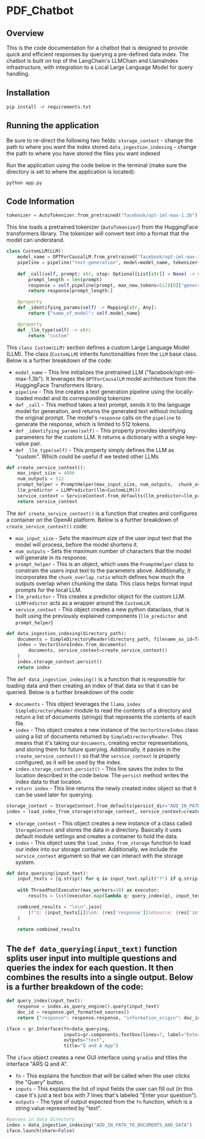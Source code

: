 # PDF_Chatbot

## Overview
This is the code documentation for a chatbot that is designed to provide quick and efficient responses by querying a pre-defined data index. The chatbot is built on top of the LangChain's LLMChain and LlamaIndex infrastructure, with integration to a Local Large Language Model for query handling.

## Installation
`pip install -r requirements.txt`

## Running the application
Be sure to re-direct the following two fields:
`storage_context` - change the path to where you want the index stored
`data_ingestion_indexing` - change the path to where you have stored the files you want indexed

Run the application using the code below in the terminal (make sure the directory is set to where the application is located):

`python app.py`

## Code Information
```python
tokenizer = AutoTokenizer.from_pretrained("facebook/opt-iml-max-1.3b")
```
This line loads a pretrained tokenizer (`AutoTokenizer`) from the HuggingFace transformers library. The tokenizer will convert text into a format that the model can understand.
```python
class CustomLLM(LLM):
    model_name = OPTForCausalLM.from_pretrained("facebook/opt-iml-max-1.3b")
    pipeline = pipeline("text-generation", model=model_name, tokenizer=tokenizer)
    
    def _call(self, prompt: str, stop: Optional[List[str]] = None) -> str:
        prompt_length = len(prompt)
        response = self.pipeline(prompt, max_new_tokens=512)[0]["generated_text"]
        return response[prompt_length:]

    @property
    def _identifying_params(self) -> Mapping[str, Any]:
        return {"name_of_model": self.model_name}

    @property
    def _llm_type(self) -> str:
        return "custom"
```
This `class Custom(LLM)` section defines a custom Large Language Model (LLM). The class (`CustomLLM`) inherits functionalities from the `LLM` base class. Below is a further breakdown of the code:
- `model_name` - This line initializes the pretrained LLM ("facebook/opt-iml-max-1.3b"). It leverages the `OPTForCausalLM` model architecture from the HuggingFace Transformers library.
- `pipeline` - This line creates a text generation pipeline using the locally-loaded model and its corresponding tokenizer.
- `def _call` - This method takes a text prompt, sends it to the language model for generation, and returns the generated text without including the original prompt. The model's `response` calls on the `pipeline` to generate the response, which is limited to 512 tokens.
- `def _identifying_params(self)` - This property provides identifying parameters for the custom LLM. It returns a dictionary with a single key-value pair.
- `def _llm_type(self)` - This property simply defines the LLM as "custom". Which could be useful if we tested other LLMs
```python
def create_service_context():
    max_input_size = 4096
    num_outputs = 512
    prompt_helper = PromptHelper(max_input_size, num_outputs,  chunk_overlap_ratio=0.2)
    llm_predictor = LLMPredictor(llm=CustomLLM())
    service_context = ServiceContext.from_defaults(llm_predictor=llm_predictor, prompt_helper=prompt_helper)
    return service_context
```
The `def create_service_context()` is a function that creates and configures a container on the OpenAI platform. Below is a further breakdown of `create_service_context()` code:
- `max_input_size` - Sets the maximum size of the user input text that the model will process, before the model shortens it.
- `num_outputs` - Sets the maximum number of characters that the model will generate in its response.
- `prompt_helper` - This is an object, which uses the `PromptHelper` class to constrain the users input text to the parameters above. Additionally, it incorporates the `chunk_overlap_ratio` which defines how much the outputs overlap when chunking the data. This class helps format input prompts for the local LLM.
- `llm_predictor` - This creates a predictor object for the custom LLM. `LLMPredictor` acts as a wrapper around the `CustomLLM`.  
- `service_context` -  This object creates a new python dataclass, that is built using the previously explained components (`llm_predictor` and `prompt_helper`)
```python
def data_ingestion_indexing(directory_path):
    documents = SimpleDirectoryReader(directory_path, filename_as_id=True).load_data()
    index = VectorStoreIndex.from_documents(
        documents, service_context=create_service_context()
    )
    index.storage_context.persist()
    return index
```
The `def data_ingestion_indexing()` is a function that is responsible for loading data and then creating an index of that data so that it can be queried. Below is a further breakdown of the code:
- `documents` - This object leverages the `llama_index` `SimpleDirectoryReader` module to read the contents of a directory and return a list of documents (strings) that represents the contents of each file.
- `index` - This object creates a new instance of the `VectorStoreIndex` class using a list of documents returned by `SimpleDirectoryReader`. This means that it's taking our `documents`, creating vector representations, and storing them for future querying. Additionally, it passes in the `create_service_context()` so that the `service_context` is properly configured, as it will be used by the index.
- `index.storage_context.persist()` - This line saves the index to the location described in the code below. The `persist` method writes the index data to that location.
- `return index` - This line returns the newly created index object so that it can be used later for querying.
```python
storage_context = StorageContext.from_defaults(persist_dir="ADD_IN_PATH_TO_WHERE_INDEX_WILL_BE")
index = load_index_from_storage(storage_context, service_context=create_service_context())
```
- `storage_context` - This object creates a new instance of a class called `StorageContext` and stores the data in a directory. Basically it uses default module settings and creates a container to hold the data.
- `index` - This object uses the `load_index_from_storage` function to load our index into our storage container. Additionally, we include the `service_context` argument so that we can interact with the storage system.
```python
def data_querying(input_text):
    input_texts = [q.strip() for q in input_text.split("?") if q.strip()]
    
    with ThreadPoolExecutor(max_workers=10) as executor:
        results = list(executor.map(lambda q: query_index(q), input_texts))

    combined_results = "\n\n".join(
        [f"Q: {input_texts[i]}\nA: {res['response']}\nSource: {res['information_origin']}" for i, res in enumerate(results)]
    )
    
    return combined_results
```
The `def data_querying(input_text)`  function splits user input into multiple questions and queries the index for each question. It then combines the results into a single output. Below is a further breakdown of the code:
- 
```python
def query_index(input_text):
    response = index.as_query_engine().query(input_text)
    doc_id = response.get_formatted_sources()
    return {"response": response.response, "information_origin": doc_id}
```

```python
iface = gr.Interface(fn=data_querying,
                     inputs=gr.components.Textbox(lines=7, label="Enter your questions separated by a question mark"),
                     outputs="text",
                     title="Q and A App")
```
The `iface` object creates a new GUI interface using `gradio` and titles the interface "ARS Q and A". 
- `fn` - This explains the function that will be called when the user clicks the "Query" button.
- `inputs` - This explains the list of input fields the user can fill out (in this case it's just a text box with 7 lines that's labeled "Enter your question").
- `outputs` - The type of output expected from the `fn` function, which is a string value represented by "text".

```python
#passes in data directory
index = data_ingestion_indexing("ADD_IN_PATH_TO_DOCUMENTS_AND_DATA")
iface.launch(share=False)
```











